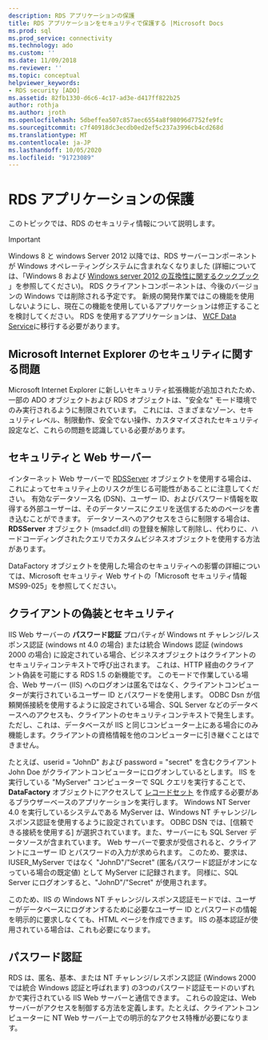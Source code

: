 ```yaml
---
description: RDS アプリケーションの保護
title: RDS アプリケーションをセキュリティで保護する |Microsoft Docs
ms.prod: sql
ms.prod_service: connectivity
ms.technology: ado
ms.custom: ''
ms.date: 11/09/2018
ms.reviewer: ''
ms.topic: conceptual
helpviewer_keywords:
- RDS security [ADO]
ms.assetid: 82fb1330-d6c6-4c17-ad3e-d417ff822b25
author: rothja
ms.author: jroth
ms.openlocfilehash: 5dbeffea507c857aec6554a8f98096d7752fe9fc
ms.sourcegitcommit: c7f40918dc3ecdb0ed2ef5c237a3996cb4cd268d
ms.translationtype: MT
ms.contentlocale: ja-JP
ms.lasthandoff: 10/05/2020
ms.locfileid: "91723089"
---
```

# <a name="securing-rds-applications"></a>RDS アプリケーションの保護
このトピックでは、RDS のセキュリティ情報について説明します。  
  
> [!IMPORTANT]
>  Windows 8 と windows Server 2012 以降では、RDS サーバーコンポーネントが Windows オペレーティングシステムに含まれなくなりました (詳細については、「Windows 8 および [Windows server 2012 の互換性に関するクックブック](https://www.microsoft.com/download/details.aspx?id=27416) 」を参照してください)。 RDS クライアントコンポーネントは、今後のバージョンの Windows では削除される予定です。 新規の開発作業ではこの機能を使用しないようにし、現在この機能を使用しているアプリケーションは修正することを検討してください。 RDS を使用するアプリケーションは、 [WCF Data Service](/dotnet/framework/wcf/)に移行する必要があります。  
  
## <a name="microsoft-internet-explorer-security-issues"></a>Microsoft Internet Explorer のセキュリティに関する問題  
 Microsoft Internet Explorer に新しいセキュリティ拡張機能が追加されたため、一部の ADO オブジェクトおよび RDS オブジェクトは、"安全な" モード環境でのみ実行されるように制限されています。 これには、さまざまなゾーン、セキュリティレベル、制限動作、安全でない操作、カスタマイズされたセキュリティ設定など、これらの問題を認識している必要があります。  
  
## <a name="security-and-your-web-server"></a>セキュリティと Web サーバー  
 インターネット Web サーバーで [RDSServer](../../reference/rds-api/datafactory-object-rdsserver.md) オブジェクトを使用する場合は、これによってセキュリティ上のリスクが生じる可能性があることに注意してください。 有効なデータソース名 (DSN)、ユーザー ID、およびパスワード情報を取得する外部ユーザーは、そのデータソースにクエリを送信するためのページを書き込むことができます。 データソースへのアクセスをさらに制限する場合は、 **RDSServer** オブジェクト (msadcf.dll) の登録を解除して削除し、代わりに、ハードコーディングされたクエリでカスタムビジネスオブジェクトを使用する方法があります。  
  
 DataFactory オブジェクトを使用した場合のセキュリティへの影響の詳細については、Microsoft セキュリティ Web サイトの「Microsoft セキュリティ情報 MS99-025」を参照してください。  
  
## <a name="client-impersonation-and-security"></a>クライアントの偽装とセキュリティ  
 IIS Web サーバーの **パスワード認証** プロパティが Windows nt チャレンジ/レスポンス認証 (windows nt 4.0 の場合) または統合 Windows 認証 (windows 2000 の場合) に設定されている場合、ビジネスオブジェクトはクライアントのセキュリティコンテキストで呼び出されます。 これは、HTTP 経由のクライアント偽装を可能にする RDS 1.5 の新機能です。 このモードで作業している場合、Web サーバー (IIS) へのログオンは匿名ではなく、クライアントコンピューターが実行されているユーザー ID とパスワードを使用します。 ODBC Dsn が信頼関係接続を使用するように設定されている場合、SQL Server などのデータベースへのアクセスも、クライアントのセキュリティコンテキストで発生します。 ただし、これは、データベースが IIS と同じコンピューター上にある場合にのみ機能します。クライアントの資格情報を他のコンピューターに引き継ぐことはできません。  
  
 たとえば、userid = "JohnD" および password = "secret" を含むクライアント John Doe がクライアントコンピューターにログオンしているとします。 IIS を実行している "MyServer" コンピューターで SQL クエリを実行することで、 **DataFactory** オブジェクトにアクセスして [レコードセット](../../reference/ado-api/recordset-object-ado.md) を作成する必要があるブラウザーベースのアプリケーションを実行します。 Windows NT Server 4.0 を実行しているシステムである MyServer は、Windows NT チャレンジ/レスポンス認証を使用するように設定されています。 ODBC DSN では、[信頼できる接続を使用する] が選択されています。また、サーバーにも SQL Server データソースが含まれています。 Web サーバーで要求が受信されると、クライアントにユーザー ID とパスワードの入力が求められます。 このため、要求は、IUSER_MyServer ではなく "JohnD"/"Secret" (匿名パスワード認証がオンになっている場合の既定値) として MyServer に記録されます。 同様に、SQL Server にログオンすると、"JohnD"/"Secret" が使用されます。  
  
 このため、IIS の Windows NT チャレンジ/レスポンス認証モードでは、ユーザーがデータベースにログオンするために必要なユーザー ID とパスワードの情報を明示的に要求しなくても、HTML ページを作成できます。 IIS の基本認証が使用されている場合は、これも必要になります。  
  
## <a name="password-authentication"></a>パスワード認証  
 RDS は、匿名、基本、または NT チャレンジ/レスポンス認証 (Windows 2000 では統合 Windows 認証と呼ばれます) の3つのパスワード認証モードのいずれかで実行されている IIS Web サーバーと通信できます。 これらの設定は、Web サーバーがアクセスを制御する方法を定義します。たとえば、クライアントコンピューターに NT Web サーバー上での明示的なアクセス特権が必要になります。